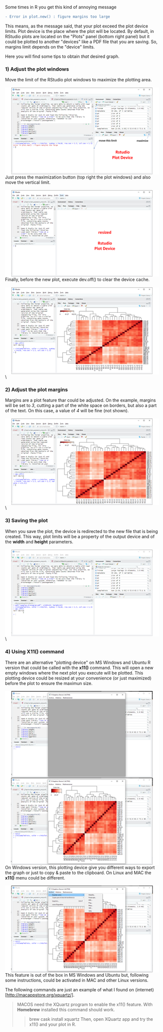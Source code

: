 Some times in R you get this kind of annoying message 

```diff
- Error in plot.new() : figure margins too large
```

This means, as the message said, that your plot exceed the plot device limits.
Plot device is the place where the plot will be located. By default, in RStudio plots are located on the "Plots" panel (bottom right panel) but it could be plotted to another "devices" like a PDF file that you are saving. So, margins limit depends on the "device" limits.

Here you will find some tips to obtain *that* desired graph.

### 1) Adjust the plot windows
Move the limit of the RStudio plot windows to maximize the plotting area.
\
\
<img align="left" src="images\R-margins_too_large_problem\fig1.PNG">

Just press the maximization button (top right the plot windows) and also move the vertical limit.
\
\
<img align="left" src="images\R-margins_too_large_problem\fig2.PNG">
\
\
Finally, before the new plot, execute dev.off() to clear the device cache.
\
\
<img align="left" src="images\R-margins_too_large_problem\fig3.PNG">
\
\
### 2) Adjust the plot margins
Margins are a plot feature thar could be adjusted. On the example, margins will be set to *3*, cutting a part of the white space on borders, but also a part of the text. On this case, a value of *4* will be fine (not shown).
\
\
<img align="left" src="images\R-margins_too_large_problem\fig4.PNG">
\
\
### 3) Saving the plot
When you save the plot, the device is redirected to the new file that is being created. This way, plot limits will be a property of the output device and of the **width** and **height** parameters.
\
\
<img align="left" src="images\R-margins_too_large_problem\fig5.PNG">
\
\
### 4) Using X11() command
There are an alternative "plotting device" on MS Windows and Ubuntu R version that could be called with the **x11()** command. This will open a new empty windows where the next plot you execute will be plotted. This plotting device could be resized at your convenience (or just maximized) before the plot to ensure the maximun size.
\
\
<img align="left" src="images\R-margins_too_large_problem\fig6.PNG">
\
\
<img align="left" src="images\R-margins_too_large_problem\fig7.PNG">
\
\
On Windows version, this plotting device give you different ways to export the graph or just to copy & paste to the clipboard. On Linux and MAC the **x11()** menu could be different.
\
\
<img align="left" src="images\R-margins_too_large_problem\fig8.PNG">
\
\
This feature is out of the box in MS Windows and Ubuntu but, following some instructions, could be activated in MAC and other Linux versions.

The following commands are just an example of what I found on (internet)[http://macappstore.org/xquartz/].
> MACOS need the XQuartz program to enable the x11() feature. With **Homebrew** installed this command should work. 
>> brew cask install xquartz
> Then, open XQuartz app and try the x11() and your plot in R.


